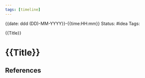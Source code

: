```yaml
---
tags: [timeline]
---
```

{{date: ddd (DD)-MM-YYYY}}-{{time:HH:mm}}
Status: #idea
Tags:

<span 
	  class='ob-timelines' 
	  data-date='2000-10-10-00' 
	  data-title='Another Event' 
	  data-class='orange' 
	  data-img = 'Timeline Example/Timeline_2.jpg' 
	  data-type='range' 
	  data-end='2000-10-20-00'> 
{{Title}}
</span>
# {{Title}}




## References

